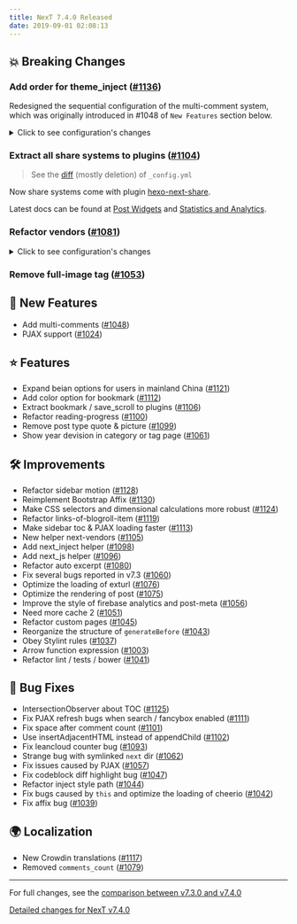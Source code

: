 ```yaml
---
title: NexT 7.4.0 Released
date: 2019-09-01 02:08:13
---
```


## 💥 Breaking Changes

### Add order for theme_inject ([#1136](https://github.com/theme-next/hexo-theme-next/pull/1136))

Redesigned the sequential configuration of the multi-comment system, which was originally introduced in #1048 of `New Features` section below.

<details><summary>Click to see configuration's changes</summary><p>


```diff
# Multiple Comment System Support
comments:
  # Available values: tabs | buttons
  style: tabs
  # Choose a comment system to be displayed by default.
  # Available values: changyan | disqus | disqusjs | facebook_comments_plugin | gitalk | livere | valine | vkontakte
  active:
  # Setting `true` means remembering the comment system selected by the visitor.
  storage: true
  # Modify texts or order for any navs, here are some examples.
  nav:
-    #disqus: disqus
-    #facebook_comments_plugin: <i class="fa fa-facebook-official" aria-hidden="true"></i> facebook
-    #gitalk: Load Gitalk
+    #disqus:
+    #  text: Load Disqus
+    #  order: -1
+    #facebook_comments_plugin:
+    #  text: <i class="fa fa-facebook-official" aria-hidden="true"></i> facebook
+    #gitalk:
```

</p></details>

### Extract all share systems to plugins ([#1104](https://github.com/theme-next/hexo-theme-next/pull/1104))

> See the [diff][diff-1104] (mostly deletion) of `_config.yml`

[diff-1104]: https://github.com/theme-next/hexo-theme-next/pull/1104/files?file-filters%5B%5D=.yml#diff-aeb42283af8ef8e9da40ededd3ae2ab2

Now share systems come with plugin [hexo-next-share][hexo-next-share].

[hexo-next-share]: https://github.com/theme-next/hexo-next-share "theme-next/hexo-next-share: Content sharing services for NexT."

Latest docs can be found at [Post Widgets][post-widgets] and [Statistics and Analytics][statistics-and-analytics].

[post-widgets]: https://theme-next.org/docs/third-party-services/post-widgets "Post Widgets | NexT"

[statistics-and-analytics]: https://theme-next.org/docs/third-party-services/statistics-and-analytics "Statistics and Analytics | NexT"

### Refactor vendors ([#1081](https://github.com/theme-next/hexo-theme-next/pull/1081))

<details><summary>Click to see configuration's changes</summary><p>

```diff
math:
-  engine: mathjax
-  #engine: katex
  mathjax:
-    cdn: //cdn.jsdelivr.net/npm/mathjax@2/MathJax.js?config=TeX-AMS-MML_HTMLorMML
-    #cdn: //cdnjs.cloudflare.com/ajax/libs/mathjax/2.7.5/MathJax.js?config=TeX-MML-AM_CHTML
+    enable: false
-    #mhchem: //cdn.jsdelivr.net/npm/mathjax-mhchem@3
-    #mhchem: //cdnjs.cloudflare.com/ajax/libs/mathjax-mhchem/3.3.0
+    mhchem: false
  katex:
-    cdn: //cdn.jsdelivr.net/npm/katex@0/dist/katex.min.css
-    #cdn: //cdnjs.cloudflare.com/ajax/libs/KaTeX/0.7.1/katex.min.css
+    enable: false
-    copy_tex:
-      enable: false
-      copy_tex_js: //cdn.jsdelivr.net/npm/katex@0/dist/contrib/copy-tex.min.js
-      copy_tex_css: //cdn.jsdelivr.net/npm/katex@0/dist/contrib/copy-tex.min.css
+    copy_tex: false

pdf:
-  pdfobject:
-    cdn: //cdn.jsdelivr.net/npm/pdfobject@2/pdfobject.min.js
-    #cdn: //cdnjs.cloudflare.com/ajax/libs/pdfobject/2.1.1/pdfobject.min.js

mermaid:
-  cdn: //cdn.jsdelivr.net/npm/mermaid@8/dist/mermaid.min.js
-  #cdn: //cdnjs.cloudflare.com/ajax/libs/mermaid/8.0.0/mermaid.min.js

vendors:
+  mathjax:
+  mhchem:
+  katex:
+  copy_tex_js:
+  copy_tex_css:
+  pdfobject:
+  mermaid:
```

</p></details>


### Remove full-image tag ([#1053](https://github.com/theme-next/hexo-theme-next/pull/1053))

## 🌟 New Features

- Add multi-comments ([#1048](https://github.com/theme-next/hexo-theme-next/pull/1048))
- PJAX support ([#1024](https://github.com/theme-next/hexo-theme-next/pull/1024))

## ⭐ Features

- Expand beian options for users in mainland China ([#1121](https://github.com/theme-next/hexo-theme-next/pull/1121))
- Add color option for bookmark ([#1112](https://github.com/theme-next/hexo-theme-next/pull/1112))
- Extract bookmark / save_scroll to plugins ([#1106](https://github.com/theme-next/hexo-theme-next/pull/1106))
- Refactor reading-progress ([#1100](https://github.com/theme-next/hexo-theme-next/pull/1100))
- Remove post type quote & picture ([#1099](https://github.com/theme-next/hexo-theme-next/pull/1099))
- Show year devision in category or tag page ([#1061](https://github.com/theme-next/hexo-theme-next/pull/1061))

## 🛠 Improvements

- Refactor sidebar motion ([#1128](https://github.com/theme-next/hexo-theme-next/pull/1128))
- Reimplement Bootstrap Affix ([#1130](https://github.com/theme-next/hexo-theme-next/pull/1130))
- Make CSS selectors and dimensional calculations more robust ([#1124](https://github.com/theme-next/hexo-theme-next/pull/1124))
- Refactor links-of-blogroll-item ([#1119](https://github.com/theme-next/hexo-theme-next/pull/1119))
- Make sidebar toc & PJAX loading faster ([#1113](https://github.com/theme-next/hexo-theme-next/pull/1113))
- New helper next-vendors ([#1105](https://github.com/theme-next/hexo-theme-next/pull/1105))
- Add next_inject helper ([#1098](https://github.com/theme-next/hexo-theme-next/pull/1098))
- Add next_js helper ([#1096](https://github.com/theme-next/hexo-theme-next/pull/1096))
- Refactor auto excerpt ([#1080](https://github.com/theme-next/hexo-theme-next/pull/1080))
- Fix several bugs reported in v7.3 ([#1060](https://github.com/theme-next/hexo-theme-next/pull/1060))
- Optimize the loading of exturl ([#1076](https://github.com/theme-next/hexo-theme-next/pull/1076))
- Optimize the rendering of post ([#1075](https://github.com/theme-next/hexo-theme-next/pull/1075))
- Improve the style of firebase analytics and post-meta ([#1056](https://github.com/theme-next/hexo-theme-next/pull/1056))
- Need more cache 2 ([#1051](https://github.com/theme-next/hexo-theme-next/pull/1051))
- Refactor custom pages ([#1045](https://github.com/theme-next/hexo-theme-next/pull/1045))
- Reorganize the structure of `generateBefore` ([#1043](https://github.com/theme-next/hexo-theme-next/pull/1043))
- Obey Stylint rules ([#1037](https://github.com/theme-next/hexo-theme-next/pull/1037))
- Arrow function expression ([#1003](https://github.com/theme-next/hexo-theme-next/pull/1003))
- Refactor lint / tests / bower ([#1041](https://github.com/theme-next/hexo-theme-next/pull/1041))

## 🐞 Bug Fixes

- IntersectionObserver about TOC ([#1125](https://github.com/theme-next/hexo-theme-next/pull/1125))
- Fix PJAX refresh bugs when search / fancybox enabled ([#1111](https://github.com/theme-next/hexo-theme-next/pull/1111))
- Fix space after comment count ([#1101](https://github.com/theme-next/hexo-theme-next/pull/1101))
- Use insertAdjacentHTML instead of appendChild ([#1102](https://github.com/theme-next/hexo-theme-next/pull/1102))
- Fix leancloud counter bug ([#1093](https://github.com/theme-next/hexo-theme-next/pull/1093))
- Strange bug with symlinked `next` dir ([#1062](https://github.com/theme-next/hexo-theme-next/pull/1062))
- Fix issues caused by PJAX ([#1057](https://github.com/theme-next/hexo-theme-next/pull/1057))
- Fix codeblock diff highlight bug ([#1047](https://github.com/theme-next/hexo-theme-next/pull/1047))
- Refactor inject style path ([#1044](https://github.com/theme-next/hexo-theme-next/pull/1044))
- Fix bugs caused by `this` and optimize the loading of cheerio ([#1042](https://github.com/theme-next/hexo-theme-next/pull/1042))
- Fix affix bug ([#1039](https://github.com/theme-next/hexo-theme-next/pull/1039))

## 🌍 Localization

- New Crowdin translations ([#1117](https://github.com/theme-next/hexo-theme-next/pull/1117))
- Removed `comments_count` ([#1079](https://github.com/theme-next/hexo-theme-next/pull/1079))

***

For full changes, see the [comparison between v7.3.0 and v7.4.0](https://github.com/theme-next/hexo-theme-next/compare/v7.3.0...v7.4.0)

[Detailed changes for NexT v7.4.0](https://github.com/theme-next/hexo-theme-next/releases/tag/v7.4.0)
